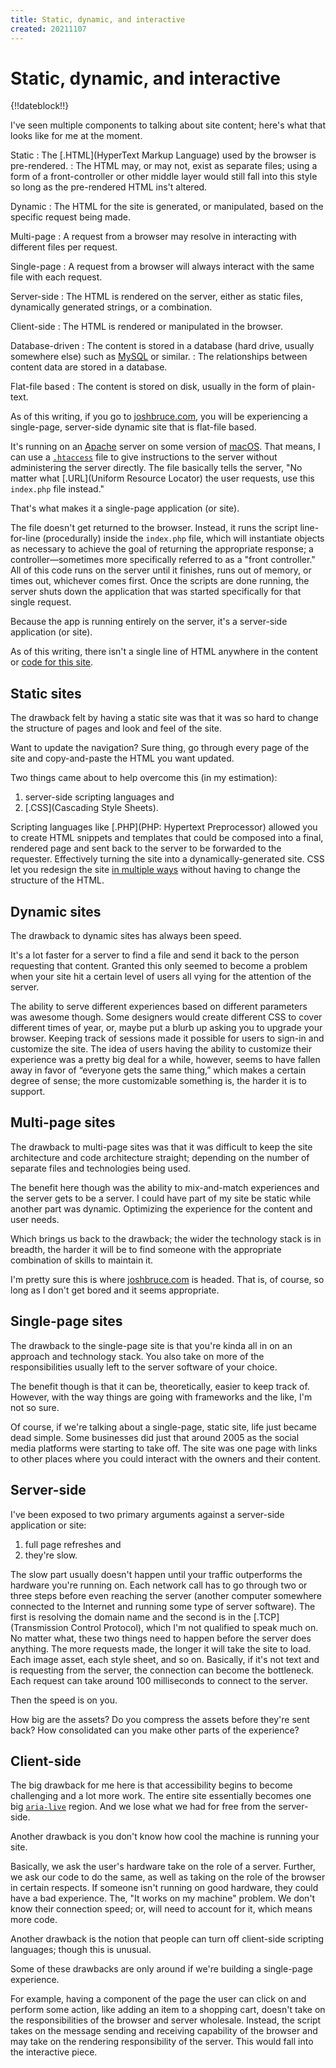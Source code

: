 ```yaml
---
title: Static, dynamic, and interactive
created: 20211107
---
```


# Static, dynamic, and interactive

{!!dateblock!!}

I've seen multiple components to talking about site content; here's what that looks like for me at the moment.

Static
:   The [.HTML](HyperText Markup Language) used by the browser is pre-rendered.
:   The HTML may, or may not, exist as separate files; using a form of a front-controller or other middle layer would still fall into this style so long as the pre-rendered HTML ins't altered.

Dynamic
:   The HTML for the site is generated, or manipulated, based on the specific request being made.

Multi-page
:   A request from a browser may resolve in interacting with different files per request.

Single-page
:   A request from a browser will always interact with the same file with each request.

Server-side
:   The HTML is rendered on the server, either as static files, dynamically generated strings, or a combination.

Client-side
:   The HTML is rendered or manipulated in the browser.

Database-driven
:   The content is stored in a database (hard drive, usually somewhere else) such as [MySQL](https://www.mysql.com) or similar.
:   The relationships between content data are stored in a database.

Flat-file based
:   The content is stored on disk, usually in the form of plain-text.

As of this writing, if you go to [joshbruce.com](https://joshbruce.com), you will be experiencing a single-page, server-side dynamic site that is flat-file based.

It's running on an [Apache](https://httpd.apache.org) server on some version of [macOS](https://www.apple.com/macos/). That means, I can use a [`.htaccess`](https://github.com/8fold/site-joshbruce.com/blob/c5947f597f017983380d91a01b4cec834ef9b357/public/.htaccess) file to give instructions to the server without administering the server directly. The file basically tells the server, "No matter what [.URL](Uniform Resource Locator) the user requests, use this `index.php` file instead."

That's what makes it a single-page application (or site).

The file doesn't get returned to the browser. Instead, it runs the script line-for-line (procedurally) inside the `index.php` file, which will instantiate objects as necessary to achieve the goal of returning the appropriate response; a controller—sometimes more specifically referred to as a "front controller." All of this code runs on the server until it finishes, runs out of memory, or times out, whichever comes first. Once the scripts are done running, the server shuts down the application that was started specifically for that single request.

Because the app is running entirely on the server, it's a server-side application (or site).

As of this writing, there isn't a single line of HTML anywhere in the content or [code for this site](https://github.com/8fold/site-joshbruce.com).

## Static sites

The drawback felt by having a static site was that it was so hard to change the structure of pages and look and feel of the site.

Want to update the navigation? Sure thing, go through every page of the site and copy-and-paste the HTML you want updated.

Two things came about to help overcome this (in my estimation):

1. server-side scripting languages and
2. [.CSS](Cascading Style Sheets).

Scripting languages like [.PHP](PHP: Hypertext Preprocessor) allowed you to create HTML snippets and templates that could be composed into a final, rendered page and sent back to the server to be forwarded to the requester. Effectively turning the site into a dynamically-generated site. CSS let you redesign the site [in multiple ways](http://www.csszengarden.com) without having to change the structure of the HTML.

## Dynamic sites

The drawback to dynamic sites has always been speed.

It's a lot faster for a server to find a file and send it back to the person requesting that content. Granted this only seemed to become a problem when your site hit a certain level of users all vying for the attention of the server.

The ability to serve different experiences based on different parameters was awesome though. Some designers would create different CSS to cover different times of year, or, maybe put a blurb up asking you to upgrade your browser. Keeping track of sessions made it possible for users to sign-in and customize the site. The idea of users having the ability to customize their experience was a pretty big deal for a while, however, seems to have fallen away in favor of “everyone gets the same thing,” which makes a certain degree of sense; the more customizable something is, the harder it is to support.

## Multi-page sites

The drawback to multi-page sites was that it was difficult to keep the site architecture and code architecture straight; depending on the number of separate files and technologies being used.

The benefit here though was the ability to mix-and-match experiences and the server gets to be a server. I could have part of my site be static while another part was dynamic. Optimizing the experience for the content and user needs.

Which brings us back to the drawback; the wider the technology stack is in breadth, the harder it will be to find someone with the appropriate combination of skills to maintain it.

I'm pretty sure this is where [joshbruce.com](https://joshbruce.com) is headed. That is, of course, so long as I don't get bored and it seems appropriate.

## Single-page sites

The drawback to the single-page site is that you're kinda all in on an approach and technology stack. You also take on more of the responsibilities usually left to the server software of your choice.

The benefit though is that it can be, theoretically, easier to keep track of. However, with the way things are going with frameworks and the like, I'm not so sure.

Of course, if we're talking about a single-page, static site, life just became dead simple. Some businesses did just that around 2005 as the social media platforms were starting to take off. The site was one page with links to other places where you could interact with the owners and their content.

## Server-side

I've been exposed to two primary arguments against a server-side application or site:

1. full page refreshes and
2. they're slow.

The slow part usually doesn't happen until your traffic outperforms the hardware you're running on. Each network call has to go through two or three steps before even reaching the server (another computer somewhere connected to the Internet and running some type of server software). The first is resolving the domain name and the second is in the [.TCP](Transmission Control Protocol), which I'm not qualified to speak much on. No matter what, these two things need to happen before the server does anything. The more requests made, the longer it will take the site to load. Each image asset, each style sheet, and so on. Basically, if it's not text and is requesting from the server, the connection can become the bottleneck. Each request can take around 100 milliseconds to connect to the server.

Then the speed is on you.

How big are the assets? Do you compress the assets before they're sent back? How consolidated can you make other parts of the experience?

## Client-side

The big drawback for me here is that accessibility begins to become challenging and a lot more work. The entire site essentially becomes one big [`aria-live`](https://developer.mozilla.org/en-US/docs/Web/Accessibility/ARIA/ARIA_Live_Regions) region. And we lose what we had for free from the server-side.

Another drawback  is you don't know how cool the machine is running your site.

Basically, we ask the user's hardware take on the role of a server. Further, we ask our code to do the same, as well as taking on the role of the browser in certain respects. If someone isn't running on good hardware, they could have a bad experience. The, "It works on my machine" problem. We don't know their connection speed; or, will need to account for it, which means more code.

Another drawback is the notion that people can turn off client-side scripting languages; though this is unusual.

Some of these drawbacks are only around if we're building a single-page experience.

For example, having a component of the page the user can click on and perform some action, like adding an item to a shopping cart, doesn't take on the responsibilities of the browser and server wholesale. Instead, the script takes on the message sending and receiving capability of the browser and may take on the rendering responsibility of the server. This would fall into the interactive piece.
